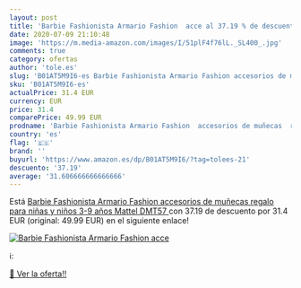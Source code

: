 ```yaml
---
layout: post
title: 'Barbie Fashionista Armario Fashion  acce al 37.19 % de descuento'
date: 2020-07-09 21:10:48
image: 'https://m.media-amazon.com/images/I/51plF4f76lL._SL400_.jpg'
comments: true
category: ofertas
author: 'tole.es'
slug: 'B01AT5M9I6-es Barbie Fashionista Armario Fashion accesorios de muñecas...'
sku: 'B01AT5M9I6-es'
actualPrice: 31.4 EUR
currency: EUR
price: 31.4
comparePrice: 49.99 EUR
prodname: 'Barbie Fashionista Armario Fashion  accesorios de muñecas  regalo para niñas y niños 3-9 años  Mattel DMT57 '
country: 'es'
flag: '🇪🇸'
brand: ''
buyurl: 'https://www.amazon.es/dp/B01AT5M9I6/?tag=tolees-21'
descuento: '37.19'
average: '31.606666666666666'
---
```


Está [Barbie Fashionista Armario Fashion  accesorios de muñecas  regalo para niñas y niños 3-9 años  Mattel DMT57 ](https://www.amazon.es/dp/B01AT5M9I6/?tag=tolees-21) con 37.19 de descuento por 31.4 EUR (original: 49.99 EUR) en el siguiente enlace!

[![Barbie Fashionista Armario Fashion  acce](https://m.media-amazon.com/images/I/51plF4f76lL._SL400_.jpg)](https://www.amazon.es/dp/B01AT5M9I6/?tag=tolees-21)

ℹ️:


[🛒 Ver la oferta!!](https://www.amazon.es/dp/B01AT5M9I6/?tag=tolees-21)
